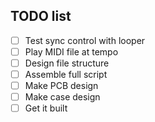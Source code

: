 ## TODO list

- [ ] Test sync control with looper
- [ ] Play MIDI file at tempo
- [ ] Design file structure
- [ ] Assemble full script
- [ ] Make PCB design
- [ ] Make case design
- [ ] Get it built